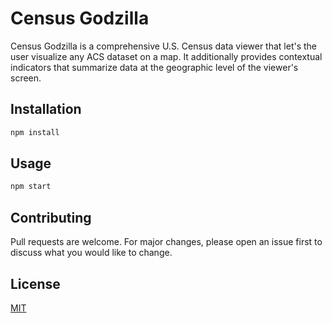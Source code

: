 # Census Godzilla

Census Godzilla is a comprehensive U.S. Census data viewer that let's the user visualize any ACS dataset on a map. It additionally provides contextual indicators that summarize data at the geographic level of the viewer's screen.

## Installation

```bash
npm install
```

## Usage

```bash
npm start
```

## Contributing

Pull requests are welcome. For major changes, please open an issue first to discuss what you would like to change.

## License

[MIT](https://choosealicense.com/licenses/mit/)
